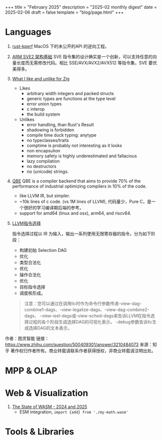 +++
title = "February 2025"
description = "2025-02 monthly digest"
date = 2025-02-06
draft = false
template = "blog/page.html"
+++

# Languages
1. [rust-kperf](https://github.com/El-Naizin/rust-kperf) MacOS 下的未公开的API 的逆向工程。
2. [ARM SVE2 架构基础](https://developer.arm.com/documentation/102340/0100/SVE2-architecture-fundamentals) 
   SVE 指令集的设计确实是一个创新，可以支持任意的向量长度而无需修改代码。相比 SSE/AVX/AVX2/AVX512 等指令集，SVE 要优美得多。
3. [What I like and unlike for Zig](https://strongly-typed-thoughts.net/blog/zig-2025)
   - Likes
      - arbitrary width integers and packed structs
      - generic types are functions at the type level
      - error union types
      - c interop
      - the build system
   - Unlikes
      - error handling, than Rust's Result
      - shadowing is forbidden
      - compile time duck typing: anytype
      - no typeclasses/traits
      - comptime is probably not interesting as it looks
      - non encapsulion
      - memory safety is highly underestimated and fallacious
      - lazy compilation
      - no destructors
      - no (unicode) strings.
4. [QBE](https://c9x.me/compile/) QBE is a compiler backend that aims to provide 70% of the performance of industrial optimizing compilers in 
   10% of the code. 

   - like LLVM IR, but simpler.
   - ~10k lines of c code. (vs 1M lines of LLVM), 代码量少，Pure C，是一个很好的学习编译期后端的参考。
   - support for amd64 (linux and osx), arm64, and riscv64.
5. [LLVM指令选择](https://www.zhihu.com/question/500409301/answer/3210484073)
   
   指令选择过程以 IR 为输入，输出一系列使用无限寄存器的指令，分为如下阶段：
   - 构建初始 Selection DAG
   - 优化
   - 类型合法化
   - 优化
   - 操作合法化
   - 优化
   - 目标指令选择
   - 调度核形成。

   > 注意：您可以通过在调用llc时作为命令行参数传递-view-dag-combine1-dags、-view-legalize-dags、-view-dag-combine2-dags、
   > -view-isel-dags或-view-sched-dags来告诉LLVM在指令选择过程的各个阶段生成选择DAG的可视化表示。
   > -debug参数告诉llc生成选择DAG的文本表示。

作者：图灵智能
链接：https://www.zhihu.com/question/500409301/answer/3210484073
来源：知乎
著作权归作者所有。商业转载请联系作者获得授权，非商业转载请注明出处。

# MPP & OLAP

# Web & Visualization
1. [The State of WASM - 2024 and 2025](https://platform.uno/blog/state-of-webassembly-2024-2025/)
   - ESM integration, `import {add} from './my-math.wasm'`

# Tools & Libraries
